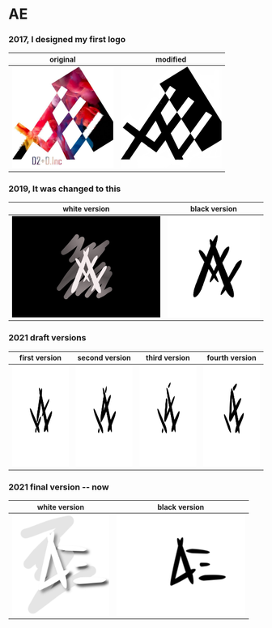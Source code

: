 # AE

### 2017, I designed my first logo

original             |  modified
:-------------------------:|:-------------------------:
<img src="original.jpg" height="200">  | <img src="2017version.png" height="200"> 



### 2019, It was changed to this

white version            |  black version
:-------------------------:|:-------------------------:
<img src="aaa.jpg" height="200">  | <img src="Hi.png" height="200"> 





### 2021 draft versions

first version              |  second version    | third version | fourth version
:-------------------------:|:-------------------------:|:-------------------------:|:-------------------------:
<img src="untitled.png" height="200">  |<img src="untitled2.png" height="200"> | <img src="untitled3.png" height="200"> |<img src="untitled4.png" height="200"> 






### 2021 final version -- now

white version            |  black version
:-------------------------:|:-------------------------:
<img src="newlogobro2.png" height="200">   | <img src="untitled5.png" height="200"> 



